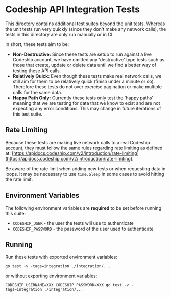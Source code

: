 # Codeship API Integration Tests

This directory contains additional test suites beyond the unit tests. Whereas the unit tests run very quickly (since they don't make any network calls), the tests in this directory are only run manually or in CI.

In short, these tests aim to be:

* **Non-Destructive:** Since these tests are setup to run against a live Codeship account, we have omitted any 'destructive' type tests such as those that create, update or delete data until we find a better way of testing these API calls.
* **Relatively Quick:** Even though these tests make real network calls, we still aim for them to be relatively quick (finish under a minute or so). Therefore these tests do not over exercise pagination or make multiple calls for the same data.
* **Happy Path Only:** Currently these tests only test the 'happy paths' meaning that we are testing for data that we know to exist and are not expecting any error conditions. This may change in future iterations of this test suite.

## Rate Limiting

Because these tests are making live network calls to a real Codeship account, they must follow the same rules regarding rate limiting as defined at: [https://apidocs.codeship.com/v2/introduction/rate-limiting](https://apidocs.codeship.com/v2/introduction/rate-limiting).

Be aware of the rate limit when adding new tests or when requesting data in loops. It may be necessary to use `time.Sleep` in some cases to avoid hitting the rate limit.

## Environment Variables

The following environment variables are **required** to be set before running this suite:

* `CODESHIP_USER` - the user the tests will use to authenticate
* `CODESHIP_PASSWORD` - the password of the user used to authenticate

## Running

Run these tests with exported environment variables:

`go test -v -tags=integration ./integration/...`

or without exporting environment variables:

`CODESHIP_USERNAME=XXX CODESHIP_PASSWORD=XXX go test -v -tags=integration ./integration/...`
